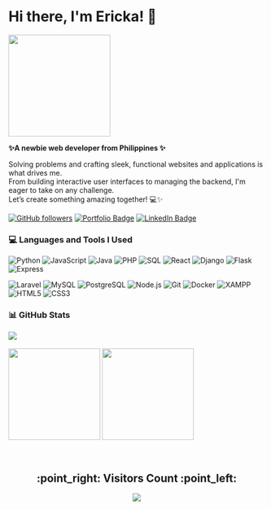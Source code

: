 # Hi there, I'm Ericka! :wave:

<img src="https://i.giphy.com/media/v1.Y2lkPTc5MGI3NjExZm91dDVhcWZ5MGV2cWttOGxrMjc2d2VwMDdmY2U4NGkzbjR4ZzcwMyZlcD12MV9pbnRlcm5hbF9naWZfYnlfaWQmY3Q9cw/RkX2zcpO79EAf82ESl/giphy.gif" width="200" />

**:sparkles:A newbie web developer from Philippines :sparkles:**

Solving problems and crafting sleek, functional websites and applications is what drives me.<br/>
From building interactive user interfaces to managing the backend, I'm eager to take on any challenge.<br/>
Let’s create something amazing together! :computer::sparkles:

[![GitHub followers](https://img.shields.io/github/followers/erckafrmns?style=for-the-badge&label=FOLLOW&labelColor=blue&color=pink)](https://github.com/erckafrmns)
[![Portfolio Badge](https://img.shields.io/badge/Portfolio-Visit%20My%20Website-blue?style=for-the-badge&logo=web&logoColor=white&labelColor=blue&color=pink)](https://erckafrmns.github.io/portfolio/)
[![LinkedIn Badge](https://img.shields.io/badge/LinkedIn-Connect%20with%20Me-blue?style=for-the-badge&logo=linkedin&logoColor=white&labelColor=blue&color=pink)](https://www.linkedin.com/in/erickaformanes/)

### :computer: Languages and Tools I Used

![Python](https://img.shields.io/badge/-Python-3776AB?style=flat&logo=python&logoColor=white)
![JavaScript](https://img.shields.io/badge/-JavaScript-F7DF1E?style=flat&logo=javascript&logoColor=black)
![Java](https://img.shields.io/badge/-Java-007396?style=flat&logo=java&logoColor=white)
![PHP](https://img.shields.io/badge/-PHP-777BB4?style=flat&logo=php&logoColor=white)
![SQL](https://img.shields.io/badge/-SQL-003B57?style=flat&logo=sqlite&logoColor=white)
![React](https://img.shields.io/badge/-React-61DAFB?style=flat&logo=react&logoColor=black)
![Django](https://img.shields.io/badge/-Django-092E20?style=flat&logo=django&logoColor=white)
![Flask](https://img.shields.io/badge/-Flask-000000?style=flat&logo=flask&logoColor=white)
![Express](https://img.shields.io/badge/-Express-000000?style=flat&logo=express&logoColor=white)

![Laravel](https://img.shields.io/badge/-Laravel-EF4135?style=flat&logo=laravel&logoColor=white)
![MySQL](https://img.shields.io/badge/-MySQL-4479A1?style=flat&logo=mysql&logoColor=white)
![PostgreSQL](https://img.shields.io/badge/-PostgreSQL-336791?style=flat&logo=postgresql&logoColor=white)
![Node.js](https://img.shields.io/badge/-Node.js-339933?style=flat&logo=node.js&logoColor=white)
![Git](https://img.shields.io/badge/-Git-F05032?style=flat&logo=git&logoColor=white)
![Docker](https://img.shields.io/badge/-Docker-2496ED?style=flat&logo=docker&logoColor=white)
![XAMPP](https://img.shields.io/badge/-XAMPP-FB7A24?style=flat&logo=xampp&logoColor=white)
![HTML5](https://img.shields.io/badge/-HTML5-E34F26?style=flat&logo=html5&logoColor=white)
![CSS3](https://img.shields.io/badge/-CSS3-1572B6?style=flat&logo=css3&logoColor=white)

### :bar_chart: GitHub Stats

![](https://github-readme-streak-stats.herokuapp.com/?user=erckafrmns&theme=radical&hide_border=false)<br/><br/>
<img height="180em" src="https://github-readme-stats.vercel.app/api?username=erckafrmns&theme=radical&hide_border=false&include_all_commits=false&count_private=false" />
<img height="180em" src="https://github-readme-stats.vercel.app/api/top-langs/?username=erckafrmns&theme=radical&hide_border=false&include_all_commits=false&count_private=false&layout=compact" />

<br/>

<div align="center">
  <h2>:point_right: Visitors Count :point_left:</h2>
  <img src="https://profile-counter.glitch.me/erckafrmns/count.svg" />
</div>

<!--
**erckafrmns/erckafrmns** is a ✨ _special_ ✨ repository because its `README.md` (this file) appears on your GitHub profile.

Here are some ideas to get you started:

- 🔭 I’m currently working on ...
- 🌱 I’m currently learning ...
- 👯 I’m looking to collaborate on ...
- 🤔 I’m looking for help with ...
- 💬 Ask me about ...
- 📫 How to reach me: ...
- 😄 Pronouns: ...
- ⚡ Fun fact: ...
-->
